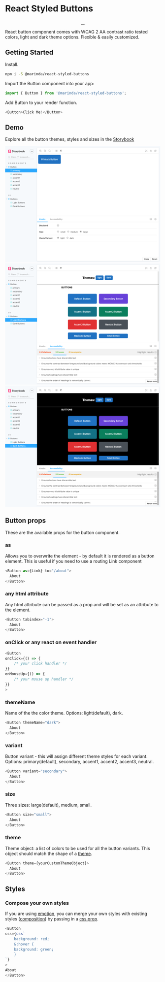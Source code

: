 # React Styled Buttons

<p align="center">
  <a href="https://www.npmjs.com/package/@marinda/react-styled-buttons" target="_blank">
    <img src="https://badgen.net/npm/v/@marinda/react-styled-buttons" alt="">
  </>
  <a href="LICENSE.md" target="_blank">
    <img src="https://badgen.net/badge/license/ISC/blue" alt="">
  </a>
  <a href="https://www.npmjs.com/package/@marinda/react-styled-buttons" target="_blank">
    <img src="https://badgen.net/npm/dt/@marinda/react-styled-buttons" alt="">
  </a>
  <a href="https://marinda.me/react-styled-buttons/?path=/story/components-button--primary" target="_blank">
    <img src="https://cdn.jsdelivr.net/gh/storybookjs/brand@master/badge/badge-storybook.svg" alt="">
  </a>
</p>


React button component comes with WCAG 2 AA contrast ratio tested colors, light and dark theme options. Flexible & easily customized.

## Getting Started

Install.

```sh
npm i -S @marinda/react-styled-buttons
```

Import the Button component into your app:

```js
import { Button } from '@marinda/react-styled-buttons';
```

Add Button to your render function.

```js
<Button>Click Me!</Button>
```

## Demo
Explore all the button themes, styles and sizes in the [Storybook](https://marinda.me/react-styled-buttons/?path=/story/components-button--primary)

![](docs/screenshots/storybook-preview-1.png)
![](docs/screenshots/storybook-preview-2.png)
![](docs/screenshots/storybook-preview-3.png)

## Button props

These are the available props for the button component.

### as

Allows you to overwrite the element - by default it is rendered as a button element. This is useful if you need to use a routing Link component

```js
<Button as={Link} to="/about">
  About
</Button>
```

### any html attribute

Any html attribute can be passed as a prop and will be set as an attribute to the element.

```js
<Button tabindex="-1">
  About
</Button>
```

### onClick or any react on event handler

```js
<Button
onClick={() => {
    /* your click handler */
}}
onMouseUp={() => {
    /* your mouse up handler */
}}
>
```

### themeName

Name of the the color theme. Options: light(default), dark.

```js
<Button themeName="dark">
  About
</Button>
```

### variant

Button variant - this will assign different theme styles for each variant. Options: primary(default), secondary, accent1, accent2, accent3, neutral.

```js
<Button variant="secondary">
  About
</Button>
```

### size

Three sizes: large(default), medium, small.

```js
<Button size="small">
  About
</Button>
```

### theme

Theme object: a list of colors to be used for all the button variants. This object should match the shape of a [theme](https://github.com/mariiinda/react-styled-buttons/blob/master/src/theme/light.js).

```js
<Button theme={yourCustomThemeObject}>
  About
</Button>
```

##  Styles

### Compose your own styles
 If you are using [emotion](https://emotion.sh/), you can merge your own styles with existing styles ([composition](https://emotion.sh/docs/composition)) by passing in a [css prop](https://emotion.sh/docs/css-prop).

```js
<Button
css={css`
    background: red;
    &:hover {
    background: green;
    }
`}
>
About
</Button>
```